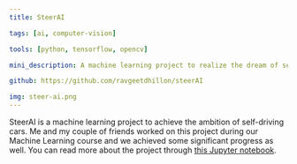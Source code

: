 ```yaml
---
title: SteerAI

tags: [ai, computer-vision]

tools: [python, tensorflow, opencv]

mini_description: A machine learning project to realize the dream of self-driving cars.

github: https://github.com/ravgeetdhillon/steerAI

img: steer-ai.png
---
```


SteerAI is a machine learning project to achieve the ambition of self-driving cars. Me and my couple of friends worked on this project during our Machine Learning course and we achieved some significant progress as well. You can read more about the project through [this Jupyter notebook](https://github.com/ravgeetdhillon/steerAI/blob/master/self_driving.ipynb).